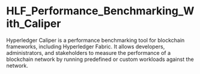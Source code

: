 # HLF_Performance_Benchmarking_With_Caliper
Hyperledger Caliper is a performance benchmarking tool for blockchain frameworks, including Hyperledger Fabric. It allows developers, administrators, and stakeholders to measure the performance of a blockchain network by running predefined or custom workloads against the network.
